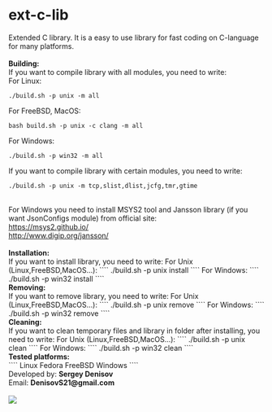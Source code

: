 # ext-c-lib
Extended C library. It is a easy to use library for fast coding on C-language for many platforms.
<br>
<br>
<b>Building:</b><br>
If you want to compile library with all modules, you need to write:
<br>
For Linux:
````
./build.sh -p unix -m all
````
For FreeBSD, MacOS:
````
bash build.sh -p unix -c clang -m all
````
For Windows:
````
./build.sh -p win32 -m all
````
If you want to compile library with certain modules, you need to write:
````
./build.sh -p unix -m tcp,slist,dlist,jcfg,tmr,gtime
````
<br>
For Windows you need to install MSYS2 tool and Jansson library (if you want JsonConfigs module) from official site:<br>
<a href="https://msys2.github.io/">https://msys2.github.io/</a>
<br>
<a href="http://www.digip.org/jansson/">http://www.digip.org/jansson/</a>
<br>
<br>
<b>Installation:</b><br>
If you want to install library, you need to write:
For Unix (Linux,FreeBSD,MacOS...):
````
./build.sh -p unix install
````
For Windows:
````
./build.sh -p win32 install
````
<br>
<b>Removing:</b><br>
If you want to remove library, you need to write:
For Unix (Linux,FreeBSD,MacOS...):
````
./build.sh -p unix remove
````
For Windows:
````
./build.sh -p win32 remove
````
<br>
<b>Cleaning:</b><br>
If you want to clean temporary files and library in folder after installing, you need to write:
For Unix (Linux,FreeBSD,MacOS...):
````
./build.sh -p unix clean
````
For Windows:
````
./build.sh -p win32 clean
````
<br>
<b>Tested platforms:</b><br>
````
Linux Fedora
FreeBSD
Windows
````
<br>
Developed by: <b>Sergey Denisov</b>
<br>
Email: <b>DenisovS21@gmail.com</b>
<br>
<br>
<img src="https://upload.wikimedia.org/wikipedia/commons/thumb/3/3b/LGPLv3_Logo.svg/400px-LGPLv3_Logo.svg.png" />
